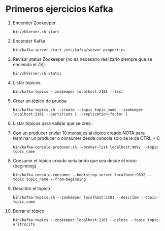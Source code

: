 # Primeros ejercicios Kafka

1. Encender Zookeeper

   ```bin/zkServer.sh start```

2. Encender Kafka

   ```bin/kafka-server.start /etc/kafka/server.properties```

3. Revisar status Zookeeper (no es necesario realizarlo siempre que se encienda el ZK)

   ```bin/zkServer.sh status```

4. Listar tópicos

   ```bin/kafka-topics --zookeeper localhost:2181 --list```

5. Crear un tópico de prueba

   ```bin/kafka-topics.sh --create --topic topic_name --zookeeper localhost:2181 --partitions 1 --replication-factor 1```

6. Listar tópicos para validar que se creó 

7. Con un producer enviar 10 mensajes al tópico creado
   NOTA para terminar un producer o consumer desde consola solo se le da CTRL + C
   
   ```bin/kafka-console-producer.sh --broker-list localhost:9092 --topic topic_name```

8. Consumir el tópico creado señalando que sea desde el inicio (beginning)

   ```bin/kafka-console-consumer --bootstrap-server localhost:9092 --topic topic_name --from-beginning```

9. Describir el tópico

   ```bin/kafka-topics.sh --zookeeper localhost:2181 --describe --topic topic_name```

10. Borrar el tópico

    ```bin/kafka-topics --zookeeper localhost:2181 --delete --topic topic-eritrocito```
